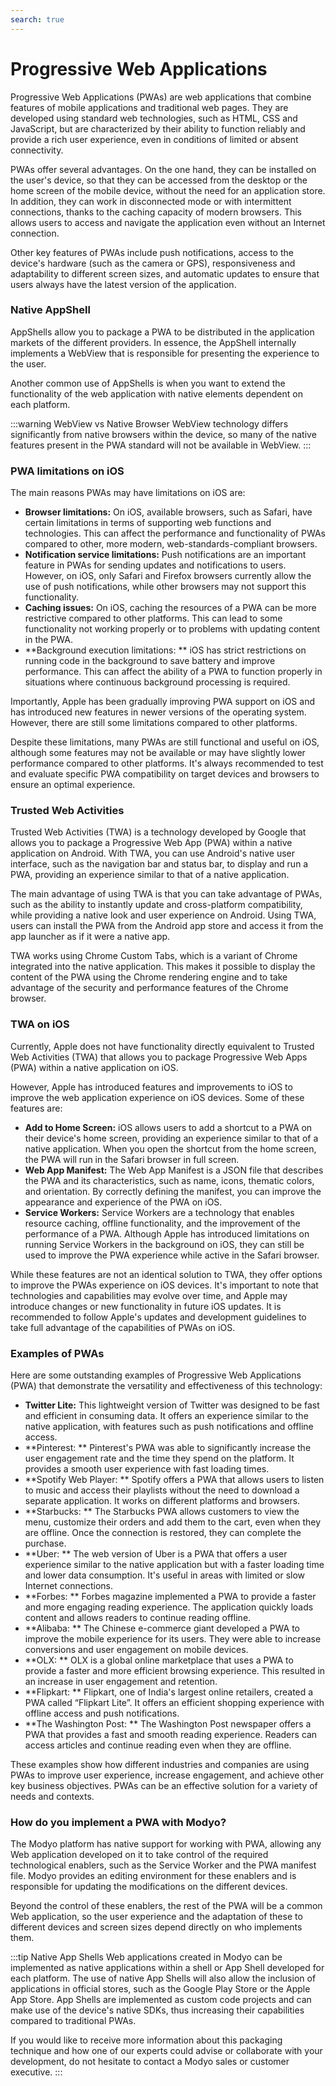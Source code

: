 ```yaml
---
search: true
---
```


# Progressive Web Applications

Progressive Web Applications (PWAs) are web applications that combine features of mobile applications and traditional web pages. They are developed using standard web technologies, such as HTML, CSS and JavaScript, but are characterized by their ability to function reliably and provide a rich user experience, even in conditions of limited or absent connectivity.

PWAs offer several advantages. On the one hand, they can be installed on the user's device, so that they can be accessed from the desktop or the home screen of the mobile device, without the need for an application store. In addition, they can work in disconnected mode or with intermittent connections, thanks to the caching capacity of modern browsers. This allows users to access and navigate the application even without an Internet connection.

Other key features of PWAs include push notifications, access to the device's hardware (such as the camera or GPS), responsiveness and adaptability to different screen sizes, and automatic updates to ensure that users always have the latest version of the application.

### Native AppShell

AppShells allow you to package a PWA to be distributed in the application markets of the different providers. In essence, the AppShell internally implements a WebView that is responsible for presenting the experience to the user.

Another common use of AppShells is when you want to extend the functionality of the web application with native elements dependent on each platform.

:::warning WebView vs Native Browser
WebView technology differs significantly from native browsers within the device, so many of the native features present in the PWA standard will not be available in WebView.
:::

### PWA limitations on iOS

The main reasons PWAs may have limitations on iOS are:

- **Browser limitations:** On iOS, available browsers, such as Safari, have certain limitations in terms of supporting web functions and technologies. This can affect the performance and functionality of PWAs compared to other, more modern, web-standards-compliant browsers.
- **Notification service limitations:** Push notifications are an important feature in PWAs for sending updates and notifications to users. However, on iOS, only Safari and Firefox browsers currently allow the use of push notifications, while other browsers may not support this functionality.
- **Caching issues:** On iOS, caching the resources of a PWA can be more restrictive compared to other platforms. This can lead to some functionality not working properly or to problems with updating content in the PWA.
- **Background execution limitations: ** iOS has strict restrictions on running code in the background to save battery and improve performance. This can affect the ability of a PWA to function properly in situations where continuous background processing is required.

Importantly, Apple has been gradually improving PWA support on iOS and has introduced new features in newer versions of the operating system. However, there are still some limitations compared to other platforms.

Despite these limitations, many PWAs are still functional and useful on iOS, although some features may not be available or may have slightly lower performance compared to other platforms. It's always recommended to test and evaluate specific PWA compatibility on target devices and browsers to ensure an optimal experience.

### Trusted Web Activities

Trusted Web Activities (TWA) is a technology developed by Google that allows you to package a Progressive Web App (PWA) within a native application on Android. With TWA, you can use Android's native user interface, such as the navigation bar and status bar, to display and run a PWA, providing an experience similar to that of a native application.

The main advantage of using TWA is that you can take advantage of PWAs, such as the ability to instantly update and cross-platform compatibility, while providing a native look and user experience on Android. Using TWA, users can install the PWA from the Android app store and access it from the app launcher as if it were a native app.

TWA works using Chrome Custom Tabs, which is a variant of Chrome integrated into the native application. This makes it possible to display the content of the PWA using the Chrome rendering engine and to take advantage of the security and performance features of the Chrome browser.

### TWA on iOS

Currently, Apple does not have functionality directly equivalent to Trusted Web Activities (TWA) that allows you to package Progressive Web Apps (PWA) within a native application on iOS.

However, Apple has introduced features and improvements to iOS to improve the web application experience on iOS devices. Some of these features are:

- **Add to Home Screen:** iOS allows users to add a shortcut to a PWA on their device's home screen, providing an experience similar to that of a native application. When you open the shortcut from the home screen, the PWA will run in the Safari browser in full screen.
- **Web App Manifest:** The Web App Manifest is a JSON file that describes the PWA and its characteristics, such as name, icons, thematic colors, and orientation. By correctly defining the manifest, you can improve the appearance and experience of the PWA on iOS.
- **Service Workers:** Service Workers are a technology that enables resource caching, offline functionality, and the improvement of the performance of a PWA. Although Apple has introduced limitations on running Service Workers in the background on iOS, they can still be used to improve the PWA experience while active in the Safari browser.

While these features are not an identical solution to TWA, they offer options to improve the PWAs experience on iOS devices. It's important to note that technologies and capabilities may evolve over time, and Apple may introduce changes or new functionality in future iOS updates. It is recommended to follow Apple's updates and development guidelines to take full advantage of the capabilities of PWAs on iOS.


### Examples of PWAs
Here are some outstanding examples of Progressive Web Applications (PWA) that demonstrate the versatility and effectiveness of this technology:

- **Twitter Lite:** This lightweight version of Twitter was designed to be fast and efficient in consuming data. It offers an experience similar to the native application, with features such as push notifications and offline access.
- **Pinterest: ** Pinterest's PWA was able to significantly increase the user engagement rate and the time they spend on the platform. It provides a smooth user experience with fast loading times.
- **Spotify Web Player: ** Spotify offers a PWA that allows users to listen to music and access their playlists without the need to download a separate application. It works on different platforms and browsers.
- **Starbucks: ** The Starbucks PWA allows customers to view the menu, customize their orders and add them to the cart, even when they are offline. Once the connection is restored, they can complete the purchase.
- **Uber: ** The web version of Uber is a PWA that offers a user experience similar to the native application but with a faster loading time and lower data consumption. It's useful in areas with limited or slow Internet connections.
- **Forbes: ** Forbes magazine implemented a PWA to provide a faster and more engaging reading experience. The application quickly loads content and allows readers to continue reading offline.
- **Alibaba: ** The Chinese e-commerce giant developed a PWA to improve the mobile experience for its users. They were able to increase conversions and user engagement on mobile devices.
- **OLX: ** OLX is a global online marketplace that uses a PWA to provide a faster and more efficient browsing experience. This resulted in an increase in user engagement and retention.
- **Flipkart: ** Flipkart, one of India's largest online retailers, created a PWA called “Flipkart Lite”. It offers an efficient shopping experience with offline access and push notifications.
- **The Washington Post: ** The Washington Post newspaper offers a PWA that provides a fast and smooth reading experience. Readers can access articles and continue reading even when they are offline.

These examples show how different industries and companies are using PWAs to improve user experience, increase engagement, and achieve other key business objectives. PWAs can be an effective solution for a variety of needs and contexts.


### How do you implement a PWA with Modyo?

The Modyo platform has native support for working with PWA, allowing any Web application developed on it to take control of the required technological enablers, such as the Service Worker and the PWA manifest file. Modyo provides an editing environment for these enablers and is responsible for updating the modifications on the different devices.

Beyond the control of these enablers, the rest of the PWA will be a common Web application, so the user experience and the adaptation of these to different devices and screen sizes depend directly on who implements them.

:::tip Native App Shells
Web applications created in Modyo can be implemented as native applications within a shell or App Shell developed for each platform. The use of native App Shells will also allow the inclusion of applications in official stores, such as the Google Play Store or the Apple App Store. App Shells are implemented as custom code projects and can make use of the device's native SDKs, thus increasing their capabilities compared to traditional PWAs.

If you would like to receive more information about this packaging technique and how one of our experts could advise or collaborate with your development, do not hesitate to contact a Modyo sales or customer executive.
:::
